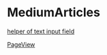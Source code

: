 # MediumArticles

[helper of text input field](https://hiperonii.medium.com/customizing-flutter-textfield-ba90d93d58f7)

[PageView](https://blog.stackademic.com/seamless-swiping-pageview-in-flutter-75caddff95e7)
